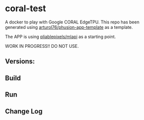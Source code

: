 # coral-test
A docker to play with Google CORAL EdgeTPU.
This repo has been generated using [arturol76/phusion-app-template](https://github.com/arturol76/phusion-app-template) as a template.

The APP is using [pliablepixels/mlapi](https://github.com/pliablepixels/mlapi) as a starting point.

WORK IN PROGRESS!! DO NOT USE.

## Versions: 

## Build

## Run

## Change Log